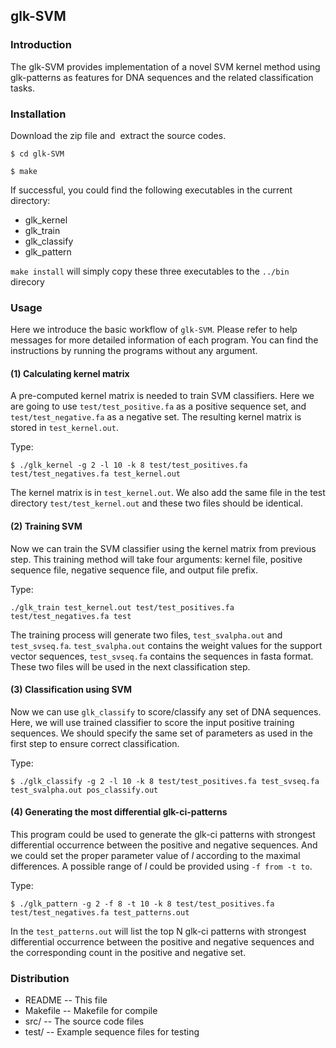 ## glk-SVM 

### Introduction

 The glk-SVM provides implementation of a novel SVM kernel method using glk-patterns as features for DNA sequences and the related classification tasks.

### Installation

Download the zip file and  extract the source codes.

`$ cd glk-SVM`

`$ make`

If successful, you could find the following executables in the current directory:

- glk_kernel
- glk_train
- glk_classify
- glk_pattern

`make install` will simply copy these three executables to the `../bin` direcory

### Usage

Here we introduce the basic workflow of `glk-SVM`.  Please refer to help messages for more detailed information of each program.  You can find the instructions by running the programs without any argument.

#### (1) Calculating kernel matrix

A pre-computed kernel matrix is needed to train SVM classifiers. Here we are going to use `test/test_positive.fa` as a positive sequence set, and `test/test_negative.fa` as a negative set. The resulting kernel matrix is stored in `test_kernel.out`.

Type:

`$ ./glk_kernel -g 2 -l 10 -k 8 test/test_positives.fa test/test_negatives.fa test_kernel.out`

The kernel matrix is in `test_kernel.out`. We also add the same file in the test directory `test/test_kernel.out` and these two files should be identical.

#### (2) Training SVM

Now we can train the SVM classifier using the kernel matrix from previous step. This training method will take four arguments: kernel file, positive sequence file, negative sequence file, and output file prefix.

Type:

`./glk_train test_kernel.out test/test_positives.fa test/test_negatives.fa test`

The training process will generate two files, `test_svalpha.out` and `test_svseq.fa`. `test_svalpha.out` contains the weight values for the support vector sequences, `test_svseq.fa` contains the sequences in fasta format. These two files will be used in the next classification step.

#### (3) Classification using SVM

Now we can use `glk_classify` to score/classify any set of DNA sequences. Here, we will use trained classifier to score the input positive training sequences. We should specify the same set of parameters as used in the first step to ensure correct classification. 

Type:

  `$ ./glk_classify -g 2 -l 10 -k 8 test/test_positives.fa test_svseq.fa test_svalpha.out pos_classify.out`

#### (4) Generating the most differential glk-ci-patterns 

This program could be used to generate the glk-ci patterns with strongest differential occurrence between
the positive and negative sequences. And we could set the proper parameter value of $l$ according to the maximal differences. A possible range of $l$ could be provided using `-f from -t to`.  

Type:

`$ ./glk_pattern -g 2 -f 8 -t 10 -k 8 test/test_positives.fa test/test_negatives.fa test_patterns.out`

In the `test_patterns.out` will list the top N glk-ci patterns with strongest differential occurrence between
the positive and negative sequences and the corresponding count in the positive and negative set. 

### Distribution

- README    -- This file
- Makefile  -- Makefile for compile
- src/      -- The source code files
- test/     -- Example sequence files for testing



